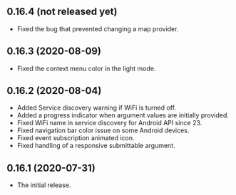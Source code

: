 ## 0.16.4 (not released yet)

* Fixed the bug that prevented changing a map provider.
  
## 0.16.3 (2020-08-09)

* Fixed the context menu color in the light mode.

## 0.16.2 (2020-08-04)

* Added Service discovery warning if WiFi is turned off.
* Added a progress indicator when argument values are initially provided.
* Fixed WiFi name in service discovery for Android API since 23.
* Fixed navigation bar color issue on some Android devices.
* Fixed event subscription animated icon.
* Fixed handling of a responsive submittable argument.
  
## 0.16.1 (2020-07-31)

* The initial release.
